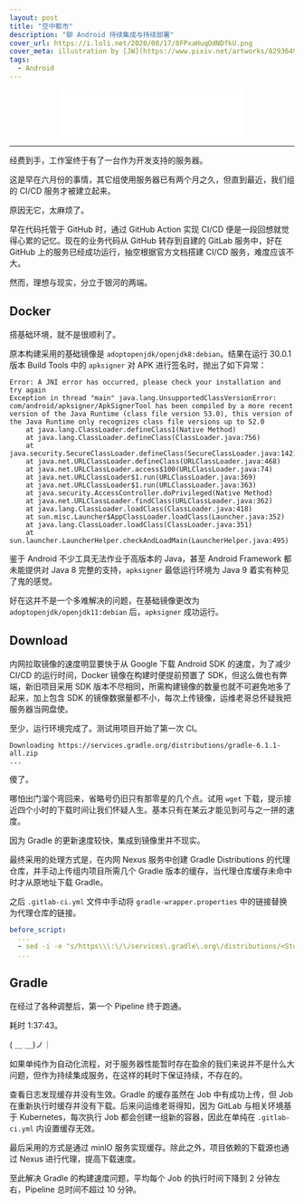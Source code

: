 ```yaml
---
layout: post
title: "空中都市"
description: "聊 Android 持续集成与持续部署"
cover_url: https://i.loli.net/2020/08/17/8FPxaHuqOdNDfkU.png
cover_meta: illustration by [JW](https://www.pixiv.net/artworks/82936493)
tags: 
  - Android
---
```


<p align="center"><iframe frameborder="no" border="0" marginwidth="0" marginheight="0" width=330 height=86 src="//music.163.com/outchain/player?type=2&id=41631066&auto=0&height=66"></iframe></p>

---

经费到手，工作室终于有了一台作为开发支持的服务器。

这是早在六月份的事情，其它组使用服务器已有两个月之久，但直到最近，我们组的 CI/CD 服务才被建立起来。

原因无它，太麻烦了。

早在代码托管于 GitHub 时，通过 GitHub Action 实现 CI/CD 便是一段回想就觉得心累的记忆。现在的业务代码从 GitHub 转存到自建的 GitLab 服务中，好在 GitHub 上的服务已经成功运行，抽空根据官方文档搭建 CI/CD 服务，难度应该不大。

然而，理想与现实，分立于银河的两端。

## Docker

搭基础环境，就不是很顺利了。

原本构建采用的基础镜像是 `adoptopenjdk/openjdk8:debian`。结果在运行 30.0.1 版本 Build Tools 中的 `apksigner` 对 APK 进行签名时，抛出了如下异常：

```
Error: A JNI error has occurred, please check your installation and try again
Exception in thread "main" java.lang.UnsupportedClassVersionError: com/android/apksigner/ApkSignerTool has been compiled by a more recent version of the Java Runtime (class file version 53.0), this version of the Java Runtime only recognizes class file versions up to 52.0
	at java.lang.ClassLoader.defineClass1(Native Method)
	at java.lang.ClassLoader.defineClass(ClassLoader.java:756)
	at java.security.SecureClassLoader.defineClass(SecureClassLoader.java:142)
	at java.net.URLClassLoader.defineClass(URLClassLoader.java:468)
	at java.net.URLClassLoader.access$100(URLClassLoader.java:74)
	at java.net.URLClassLoader$1.run(URLClassLoader.java:369)
	at java.net.URLClassLoader$1.run(URLClassLoader.java:363)
	at java.security.AccessController.doPrivileged(Native Method)
	at java.net.URLClassLoader.findClass(URLClassLoader.java:362)
	at java.lang.ClassLoader.loadClass(ClassLoader.java:418)
	at sun.misc.Launcher$AppClassLoader.loadClass(Launcher.java:352)
	at java.lang.ClassLoader.loadClass(ClassLoader.java:351)
	at sun.launcher.LauncherHelper.checkAndLoadMain(LauncherHelper.java:495)
```

鉴于 Android 不少工具无法作业于高版本的 Java，甚至 Android Framework 都未能提供对 Java 8 完整的支持，`apksigner` 最低运行环境为 Java 9 着实有种见了鬼的感觉。

好在这并不是一个多难解决的问题，在基础镜像更改为 `adoptopenjdk/openjdk11:debian` 后，`apksigner` 成功运行。

## Download

内网拉取镜像的速度明显要快于从 Google 下载 Android SDK 的速度，为了减少 CI/CD 的运行时间，Docker 镜像在构建时便提前预置了 SDK，但这么做也有弊端，新旧项目采用 SDK 版本不尽相同，所需构建镜像的数量也就不可避免地多了起来，加上包含 SDK 的镜像数据量都不小，每次上传镜像，运维老哥总怀疑我把服务器当网盘使。

至少，运行环境完成了。测试用项目开始了第一次 CI。

```
Downloading https://services.gradle.org/distributions/gradle-6.1.1-all.zip
...
```

傻了。

哪怕出门溜个弯回来，省略号仍旧只有那零星的几个点。试用 `wget` 下载，提示接近四个小时的下载时间让我们怀疑人生。基本只有在某云才能见到可与之一拼的速度。

因为 Gradle 的更新速度较快，集成到镜像里并不现实。

最终采用的处理方式是，在内网 Nexus 服务中创建 Gradle Distributions 的代理仓库，并手动上传组内项目所需几个 Gradle 版本的缓存，当代理仓库缓存未命中时才从原地址下载 Gradle。

之后 `.gitlab-ci.yml` 文件中手动将 `gradle-wrapper.properties` 中的链接替换为代理仓库的链接。

``` yml
before_script:
  ...
  - sed -i -e "s/https\\\:\/\/services\.gradle\.org\/distributions/<Studio Proxy Repository Path>/g" gradle/wrapper/gradle-wrapper.properties
  ...
```

## Gradle

在经过了各种调整后，第一个 Pipeline 终于跑通。

耗时 1:37:43。

( ＿ ＿)ノ｜

如果单纯作为自动化流程，对于服务器性能暂时存在盈余的我们来说并不是什么大问题，但作为持续集成服务，在这样的耗时下保证持续，不存在的。

查看日志发现缓存并没有生效。Gradle 的缓存虽然在 Job 中有成功上传，但 Job 在重新执行时缓存并没有下载。后来问运维老哥得知，因为 GitLab 与相关环境基于 Kubernetes，每次执行 Job 都会创建一组新的容器，因此在单纯在 `.gitlab-ci.yml` 内设置缓存无效。

最后采用的方式是通过 minIO 服务实现缓存。除此之外，项目依赖的下载源也通过 Nexus 进行代理，提高下载速度。

至此解决 Gradle 的构建速度问题，平均每个 Job 的执行时间下降到 2 分钟左右，Pipeline 总时间不超过 10 分钟。